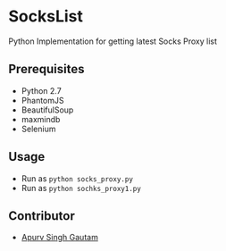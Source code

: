 # SocksList
Python Implementation for getting latest Socks Proxy list

## Prerequisites
- Python 2.7
- PhantomJS
- BeautifulSoup
- maxmindb
- Selenium

## Usage
- Run as `python socks_proxy.py`
- Run as `python sochks_proxy1.py`

## Contributor
- [Apurv Singh Gautam](https://github.com/apurvsinghgautam)
